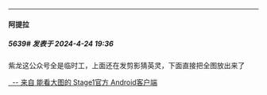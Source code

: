 ﻿
*****

####  阿提拉  
##### 5639#       发表于 2024-4-24 19:36

紫龙这公众号全是临时工，上面还在发剪影猜英灵，下面直接把全图放出来了

[  -- 来自 能看大图的 Stage1官方 Android客户端](https://www.coolapk.com/apk/140634)

